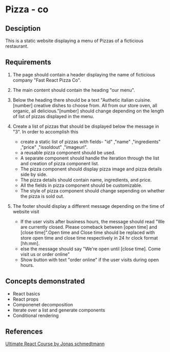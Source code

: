 # Pizza - co

## Desciption

This is a static website displaying a menu of Pizzas of a ficticious restaurant.

## Requirements

1. The page should contain a header displaying the name of ficticious company "Fast React Pizza Co".
2. The main content should contain the heading "our menu".
3. Below the heading there should be a text "Authetic italian cuisine. [number] creative dishes to choose from. All from our store oven, all organic, all delicious."[number] should change depending on the length of list of pizzas displayed in the menu.

4. Create a list of pizzas that should be displayed below the message in "3". In order to accomplish this

   - create a static list of pizzas with fields- "id" ,"name" ,"ingredients" ,"price" ,"issoldout" ,"imageurl".
   - a reusable pizza component should be used.
   - A separate component should handle the iteration through the list and creation of pizza component list.
   - The pizza component should display pizza image and pizza details side by side.
   - The pizza details should contain name, ingredients, and price.
   - All the fields in pizza component should be customizable.
   - The style of pizza component should change sepending on whether the pizza is sold out.

5. The footer should display a different message depending on the time of website visit
   - If the user visits after business hours, the message should read "We are currently closed. Please comeback between [open time] and [close time]".Open time and Close time should be replaced with store open time and close time respectively in 24 hr clock format [hh:mm].
   - else the message should say "We're open until [close time]. Come visit us or order online"
   - Show button with text "order online" if the user visits during open hours.

## Concepts demonstrated

- React basics
- React props
- Componenet decomposition
- Iterate over a list and generate components
- Conditional rendering

## References

[Ultimate React Course by Jonas schmedtmann](https://github.com/jonasschmedtmann/ultimate-react-course)
